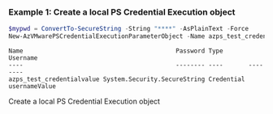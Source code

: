 ### Example 1: Create a local PS Credential Execution object
```powershell
$mypwd = ConvertTo-SecureString -String "****" -AsPlainText -Force
New-AzVMwarePSCredentialExecutionParameterObject -Name azps_test_credentialvalue -Password $mypwd -Username "usernameValue"
```
```output
Name                                          Password Type       Username
----                                          -------- ----       --------
azps_test_credentialvalue System.Security.SecureString Credential usernameValue
```

Create a local PS Credential Execution object